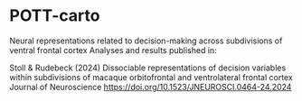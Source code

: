 # POTT-carto

Neural representations related to decision-making across subdivisions of ventral frontal cortex
Analyses and results published in:

Stoll & Rudebeck (2024) Dissociable representations of decision variables within subdivisions of macaque orbitofrontal and ventrolateral frontal cortex
Journal of Neuroscience
https://doi.org/10.1523/JNEUROSCI.0464-24.2024
